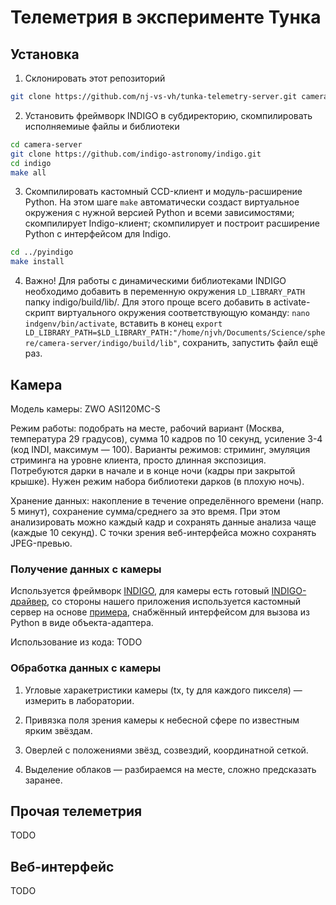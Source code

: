# Телеметрия в эксперименте Тунка

## Установка

1. Склонировать этот репозиторий

```bash
git clone https://github.com/nj-vs-vh/tunka-telemetry-server.git camera-server
```

2. Установить фреймворк INDIGO в субдиректорию, скомпилировать исполняемиые файлы и библиотеки

```bash
cd camera-server
git clone https://github.com/indigo-astronomy/indigo.git
cd indigo
make all
```

3. Скомпилировать кастомный CCD-клиент и модуль-расширение Python. На этом шаге `make` автоматически создаст виртуальное окружения с нужной версией Python и всеми зависимостями; скомпилирует Indigo-клиент; скомпилирует и построит расширение Python с интерфейсом для Indigo.

```bash
cd ../pyindigo
make install
```

4. Важно! Для работы с динамическими библиотеками INDIGO необходимо добавить в переменную окружения `LD_LIBRARY_PATH` папку indigo/build/lib/. Для этого проще всего добавить в activate-скрипт виртуального окружения соответствующую команду: ```nano indgenv/bin/activate```, вставить в конец `export LD_LIBRARY_PATH=$LD_LIBRARY_PATH:"/home/njvh/Documents/Science/sphere/camera-server/indigo/build/lib"`, сохранить, запустить файл ещё раз.

## Камера

Модель камеры: ZWO ASI120MC-S

Режим работы: подобрать на месте, рабочий вариант (Москва, температура 29 градусов), сумма 10 кадров по 10 секунд, усиление 3-4 (код INDI, максимум — 100). Варианты режимов: стриминг, эмуляция стриминга на уровне клиента, просто длинная экспозиция. Потребуются дарки в начале и в конце ночи (кадры при закрытой крышке). Нужен режим набора библиотеки дарков (в плохую ночь).

Хранение данных: накопление в течение определённого времени (напр. 5 минут), сохранение сумма/среднего за это время. При этом анализировать можно каждый кадр и сохранять данные анализа чаще (каждые 10 секунд). С точки зрения веб-интерфейса можно сохранять JPEG-превью.

### Получение данных с камеры

Используется фреймворк [INDIGO](https://github.com/indigo-astronomy/indigo), для камеры есть готовый [INDIGO-драйвер](https://github.com/indigo-astronomy/indigo/tree/master/indigo_drivers/ccd_asi), со стороны нашего приложения используется кастомный сервер на основе [примера](https://github.com/indigo-astronomy/indigo/blob/master/indigo_examples/dynamic_driver_client.c), снабжённый интерфейсом для вызова из Python в виде объекта-адаптера.

Использование из кода: TODO

### Обработка данных с камеры

1. Угловые харакетристики камеры (tx, ty для каждого пикселя) — измерить в лаборатории.

2. Привязка поля зрения камеры к небесной сфере по известным ярким звёздам.

3. Оверлей с положениями звёзд, созвездий, координатной сеткой.

4. Выделение облаков — разбираемся на месте, сложно предсказать заранее.

## Прочая телеметрия

TODO

## Веб-интерфейс

TODO
